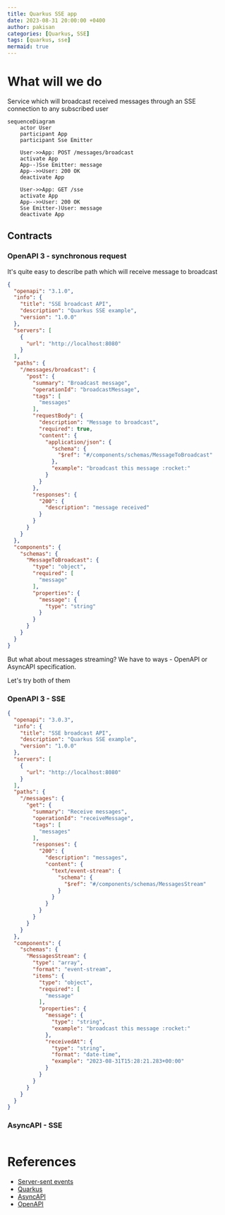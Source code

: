 ```yaml
---
title: Quarkus SSE app
date: 2023-08-31 20:00:00 +0400
author: pakisan
categories: [Quarkus, SSE]
tags: [quarkus, sse]
mermaid: true
---
```


# What will we do

Service which will broadcast received messages through an SSE connection to any subscribed user

```mermaid
sequenceDiagram
	actor User
	participant App
	participant Sse Emitter

	User->>App: POST /messages/broadcast
	activate App
	App--)Sse Emitter: message
	App-->>User: 200 OK
	deactivate App

	User->>App: GET /sse
	activate App
	App-->>User: 200 OK
	Sse Emitter-)User: message
	deactivate App
```

## Contracts

### OpenAPI 3 - synchronous request

It's quite easy to describe path which will receive message to broadcast

```json
{
  "openapi": "3.1.0",
  "info": {
    "title": "SSE broadcast API",
    "description": "Quarkus SSE example",
    "version": "1.0.0"
  },
  "servers": [
    {
      "url": "http://localhost:8080"
    }
  ],
  "paths": {
    "/messages/broadcast": {
      "post": {
        "summary": "Broadcast message",
        "operationId": "broadcastMessage",
        "tags": [
          "messages"
        ],
        "requestBody": {
          "description": "Message to broadcast",
          "required": true,
          "content": {
            "application/json": {
              "schema": {
                "$ref": "#/components/schemas/MessageToBroadcast"
              },
              "example": "broadcast this message :rocket:"
            }
          }
        },
        "responses": {
          "200": {
            "description": "message received"
          }
        }
      }
    }
  },
  "components": {
    "schemas": {
      "MessageToBroadcast": {
        "type": "object",
        "required": [
          "message"
        ],
        "properties": {
          "message": {
            "type": "string"
          }
        }
      }
    }
  }
}
```

But what about messages streaming? We have to ways - OpenAPI or AsyncAPI specification.

Let's try both of them

### OpenAPI 3 - SSE

```json
{
  "openapi": "3.0.3",
  "info": {
    "title": "SSE broadcast API",
    "description": "Quarkus SSE example",
    "version": "1.0.0"
  },
  "servers": [
    {
      "url": "http://localhost:8080"
    }
  ],
  "paths": {
    "/messages": {
      "get": {
        "summary": "Receive messages",
        "operationId": "receiveMessage",
        "tags": [
          "messages"
        ],
        "responses": {
          "200": {
            "description": "messages",
            "content": {
              "text/event-stream": {
                "schema": {
                  "$ref": "#/components/schemas/MessagesStream"
                }
              }
            }
          }
        }
      }
    }
  },
  "components": {
    "schemas": {
      "MessagesStream": {
        "type": "array",
        "format": "event-stream",
        "items": {
          "type": "object",
          "required": [
            "message"
          ],
          "properties": {
            "message": {
              "type": "string",
              "example": "broadcast this message :rocket:"
            },
            "receivedAt": {
              "type": "string",
              "format": "date-time",
              "example": "2023-08-31T15:28:21.283+00:00"
            }
          }
        }
      }
    }
  }
}
```

### AsyncAPI - SSE

```json

```

# References
- [Server-sent events](https://html.spec.whatwg.org/multipage/server-sent-events.html)
- [Quarkus](https://quarkus.io/)
- [AsyncAPI](https://www.asyncapi.com/)
- [OpenAPI](https://www.openapis.org/)
